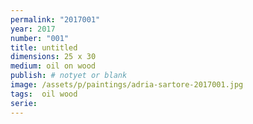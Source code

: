```yaml
---
permalink: "2017001"
year: 2017
number: "001"
title: untitled
dimensions: 25 x 30
medium: oil on wood
publish: # notyet or blank
image: /assets/p/paintings/adria-sartore-2017001.jpg
tags:  oil wood
serie:
---
```

